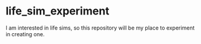 # life_sim_experiment

I am interested in life sims, so this repository will be my place to experiment in creating one.
